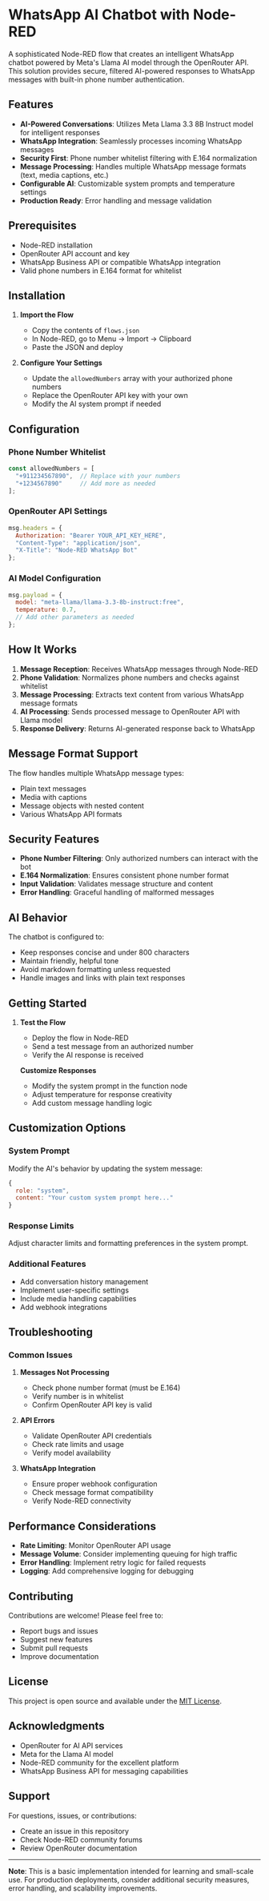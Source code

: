 # WhatsApp AI Chatbot with Node-RED

A sophisticated Node-RED flow that creates an intelligent WhatsApp chatbot powered by Meta's Llama AI model through the OpenRouter API. This solution provides secure, filtered AI-powered responses to WhatsApp messages with built-in phone number authentication.

##  Features

- **AI-Powered Conversations**: Utilizes Meta Llama 3.3 8B Instruct model for intelligent responses
- **WhatsApp Integration**: Seamlessly processes incoming WhatsApp messages
- **Security First**: Phone number whitelist filtering with E.164 normalization
- **Message Processing**: Handles multiple WhatsApp message formats (text, media captions, etc.)
- **Configurable AI**: Customizable system prompts and temperature settings
- **Production Ready**: Error handling and message validation

##  Prerequisites

- Node-RED installation
- OpenRouter API account and key
- WhatsApp Business API or compatible WhatsApp integration
- Valid phone numbers in E.164 format for whitelist

##  Installation

1. **Import the Flow**
   - Copy the contents of `flows.json`
   - In Node-RED, go to Menu → Import → Clipboard
   - Paste the JSON and deploy

2. **Configure Your Settings**
   - Update the `allowedNumbers` array with your authorized phone numbers
   - Replace the OpenRouter API key with your own
   - Modify the AI system prompt if needed

##  Configuration

### Phone Number Whitelist
```javascript
const allowedNumbers = [
  "+911234567890",  // Replace with your numbers
  "+1234567890"     // Add more as needed
];
```

### OpenRouter API Settings
```javascript
msg.headers = {
  Authorization: "Bearer YOUR_API_KEY_HERE",
  "Content-Type": "application/json",
  "X-Title": "Node-RED WhatsApp Bot"
};
```

### AI Model Configuration
```javascript
msg.payload = {
  model: "meta-llama/llama-3.3-8b-instruct:free",
  temperature: 0.7,
  // Add other parameters as needed
};
```

##  How It Works

1. **Message Reception**: Receives WhatsApp messages through Node-RED
2. **Phone Validation**: Normalizes phone numbers and checks against whitelist
3. **Message Processing**: Extracts text content from various WhatsApp message formats
4. **AI Processing**: Sends processed message to OpenRouter API with Llama model
5. **Response Delivery**: Returns AI-generated response back to WhatsApp

##  Message Format Support

The flow handles multiple WhatsApp message types:
- Plain text messages
- Media with captions
- Message objects with nested content
- Various WhatsApp API formats

##  Security Features

- **Phone Number Filtering**: Only authorized numbers can interact with the bot
- **E.164 Normalization**: Ensures consistent phone number format
- **Input Validation**: Validates message structure and content
- **Error Handling**: Graceful handling of malformed messages

##  AI Behavior

The chatbot is configured to:
- Keep responses concise and under 800 characters
- Maintain friendly, helpful tone
- Avoid markdown formatting unless requested
- Handle images and links with plain text responses

##  Getting Started

1. **Test the Flow**
   - Deploy the flow in Node-RED
   - Send a test message from an authorized number
   - Verify the AI response is received

   **Customize Responses**
   - Modify the system prompt in the function node
   - Adjust temperature for response creativity
   - Add custom message handling logic

##  Customization Options

### System Prompt
Modify the AI's behavior by updating the system message:
```javascript
{ 
  role: "system", 
  content: "Your custom system prompt here..." 
}
```

### Response Limits
Adjust character limits and formatting preferences in the system prompt.

### Additional Features
- Add conversation history management
- Implement user-specific settings
- Include media handling capabilities
- Add webhook integrations

##  Troubleshooting

### Common Issues

1. **Messages Not Processing**
   - Check phone number format (must be E.164)
   - Verify number is in whitelist
   - Confirm OpenRouter API key is valid

2. **API Errors**
   - Validate OpenRouter API credentials
   - Check rate limits and usage
   - Verify model availability

3. **WhatsApp Integration**
   - Ensure proper webhook configuration
   - Check message format compatibility
   - Verify Node-RED connectivity

##  Performance Considerations

- **Rate Limiting**: Monitor OpenRouter API usage
- **Message Volume**: Consider implementing queuing for high traffic
- **Error Handling**: Implement retry logic for failed requests
- **Logging**: Add comprehensive logging for debugging

##  Contributing

Contributions are welcome! Please feel free to:
- Report bugs and issues
- Suggest new features
- Submit pull requests
- Improve documentation

##  License

This project is open source and available under the [MIT License](LICENSE).

##  Acknowledgments

- OpenRouter for AI API services
- Meta for the Llama AI model
- Node-RED community for the excellent platform
- WhatsApp Business API for messaging capabilities

##  Support

For questions, issues, or contributions:
- Create an issue in this repository
- Check Node-RED community forums
- Review OpenRouter documentation

---

**Note**: This is a basic implementation intended for learning and small-scale use. For production deployments, consider additional security measures, error handling, and scalability improvements.
